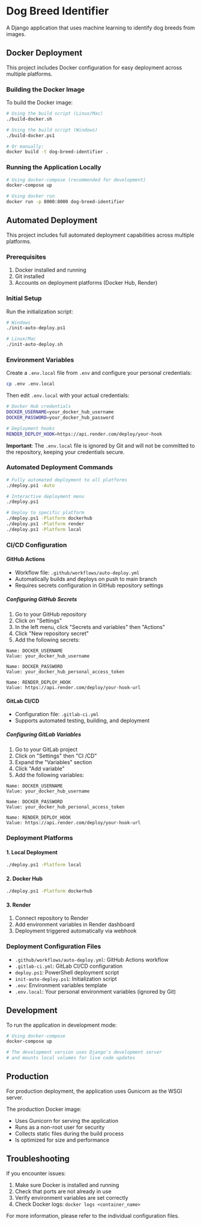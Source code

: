 # Dog Breed Identifier

A Django application that uses machine learning to identify dog breeds from images.

## Docker Deployment

This project includes Docker configuration for easy deployment across multiple platforms.

### Building the Docker Image

To build the Docker image:

```bash
# Using the build script (Linux/Mac)
./build-docker.sh

# Using the build script (Windows)
./build-docker.ps1

# Or manually:
docker build -t dog-breed-identifier .
```

### Running the Application Locally

```bash
# Using docker-compose (recommended for development)
docker-compose up

# Using docker run
docker run -p 8000:8000 dog-breed-identifier
```

## Automated Deployment

This project includes full automated deployment capabilities across multiple platforms.

### Prerequisites

1. Docker installed and running
2. Git installed
3. Accounts on deployment platforms (Docker Hub, Render)

### Initial Setup

Run the initialization script:

```bash
# Windows
./init-auto-deploy.ps1

# Linux/Mac
./init-auto-deploy.sh
```

### Environment Variables

Create a `.env.local` file from `.env` and configure your personal credentials:

```bash
cp .env .env.local
```

Then edit `.env.local` with your actual credentials:

```bash
# Docker Hub credentials
DOCKER_USERNAME=your_docker_hub_username
DOCKER_PASSWORD=your_docker_hub_password

# Deployment hooks
RENDER_DEPLOY_HOOK=https://api.render.com/deploy/your-hook
```

**Important**: The `.env.local` file is ignored by Git and will not be committed to the repository, keeping your credentials secure.

### Automated Deployment Commands

```bash
# Fully automated deployment to all platforms
./deploy.ps1 -Auto

# Interactive deployment menu
./deploy.ps1

# Deploy to specific platform
./deploy.ps1 -Platform dockerhub
./deploy.ps1 -Platform render
./deploy.ps1 -Platform local
```

### CI/CD Configuration

#### GitHub Actions
- Workflow file: `.github/workflows/auto-deploy.yml`
- Automatically builds and deploys on push to main branch
- Requires secrets configuration in GitHub repository settings

##### Configuring GitHub Secrets
1. Go to your GitHub repository
2. Click on "Settings"
3. In the left menu, click "Secrets and variables" then "Actions"
4. Click "New repository secret"
5. Add the following secrets:

```
Name: DOCKER_USERNAME
Value: your_docker_hub_username

Name: DOCKER_PASSWORD
Value: your_docker_hub_personal_access_token

Name: RENDER_DEPLOY_HOOK
Value: https://api.render.com/deploy/your-hook-url
```

#### GitLab CI/CD
- Configuration file: `.gitlab-ci.yml`
- Supports automated testing, building, and deployment

##### Configuring GitLab Variables
1. Go to your GitLab project
2. Click on "Settings" then "CI /CD"
3. Expand the "Variables" section
4. Click "Add variable"
5. Add the following variables:

```
Name: DOCKER_USERNAME
Value: your_docker_hub_username

Name: DOCKER_PASSWORD
Value: your_docker_hub_personal_access_token

Name: RENDER_DEPLOY_HOOK
Value: https://api.render.com/deploy/your-hook-url
```

### Deployment Platforms

#### 1. Local Deployment
```bash
./deploy.ps1 -Platform local
```

#### 2. Docker Hub
```bash
./deploy.ps1 -Platform dockerhub
```

#### 3. Render
1. Connect repository to Render
2. Add environment variables in Render dashboard
3. Deployment triggered automatically via webhook

### Deployment Configuration Files

- `.github/workflows/auto-deploy.yml`: GitHub Actions workflow
- `.gitlab-ci.yml`: GitLab CI/CD configuration
- `deploy.ps1`: PowerShell deployment script
- `init-auto-deploy.ps1`: Initialization script
- `.env`: Environment variables template
- `.env.local`: Your personal environment variables (ignored by Git)

## Development

To run the application in development mode:

```bash
# Using docker-compose
docker-compose up

# The development version uses Django's development server
# and mounts local volumes for live code updates
```

## Production

For production deployment, the application uses Gunicorn as the WSGI server.

The production Docker image:
- Uses Gunicorn for serving the application
- Runs as a non-root user for security
- Collects static files during the build process
- Is optimized for size and performance

## Troubleshooting

If you encounter issues:

1. Make sure Docker is installed and running
2. Check that ports are not already in use
3. Verify environment variables are set correctly
4. Check Docker logs: `docker logs <container_name>`

For more information, please refer to the individual configuration files.